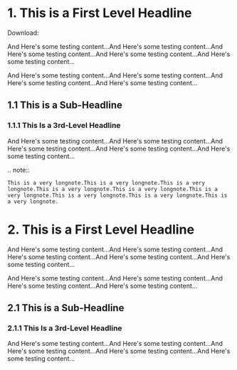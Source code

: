 
# 1. This is a First Level Headline
Download:

And Here's some testing content...And Here's some testing content...And Here's some testing content...And Here's some testing content...And Here's some testing content...

And Here's some testing content...And Here's some testing content...And Here's some testing content...And Here's some testing content...

## 1.1 This is a Sub-Headline

### 1.1.1 This Is a 3rd-Level Headline

And Here's some testing content...And Here's some testing content...And Here's some testing content...And Here's some testing content...And Here's some testing content...

.. note::

    This is a very longnote.This is a very longnote.This is a very longnote.This is a very longnote.This is a very longnote.This is a very longnote.This is a very longnote.This is a very longnote.This is a very longnote.

# 2. This is a First Level Headline

And Here's some testing content...And Here's some testing content...And Here's some testing content...And Here's some testing content...And Here's some testing content...

And Here's some testing content...And Here's some testing content...And Here's some testing content...And Here's some testing content...

## 2.1 This is a Sub-Headline

### 2.1.1 This Is a 3rd-Level Headline

And Here's some testing content...And Here's some testing content...And Here's some testing content...And Here's some testing content...And Here's some testing content...